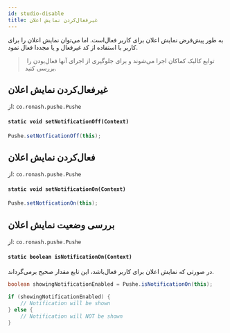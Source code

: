 ```yaml
---
id: studio-disable
title: غیرفعال‌کردن نمایش اعلان
---
```


به طور پیش‌فرض نمایش اعلان برای کاربر فعال‌است. اما می‌توان نمایش اعلان را برای کاربر با استفاده از کد غیرفعال و یا مجددا فعال نمود.

>‌ توابع کالبک کماکان اجرا می‌شوند و برای جلوگیری از اجرای آنها فعال‌بودن را بررسی کنید.

## غیرفعال‌کردن نمایش اعلان

از: `co.ronash.pushe.Pushe`

<div dir='ltr'>

#### `static void setNotificationOff(Context)`

</div>

```java
Pushe.setNotficationOff(this);
```

## فعال‌کردن نمایش اعلان

از: `co.ronash.pushe.Pushe`

<div dir='ltr'>

#### `static void setNotificationOn(Context)`

</div>

```java
Pushe.setNotficationOn(this);
```

## بررسی وضعیت نمایش اعلان

از: `co.ronash.pushe.Pushe`
#### `static boolean isNotificationOn(Context)`

در صورتی که نمایش اعلان برای کاربر فعال‌باشد، این تابع مقدار صحیح برمی‌گرداند.

```java
boolean showingNotificationEnabled = Pushe.isNotificationOn(this);

if (showingNotificationEnabled) {
    // Notification will be shown
} else {
    // Notification will NOT be shown
}
```